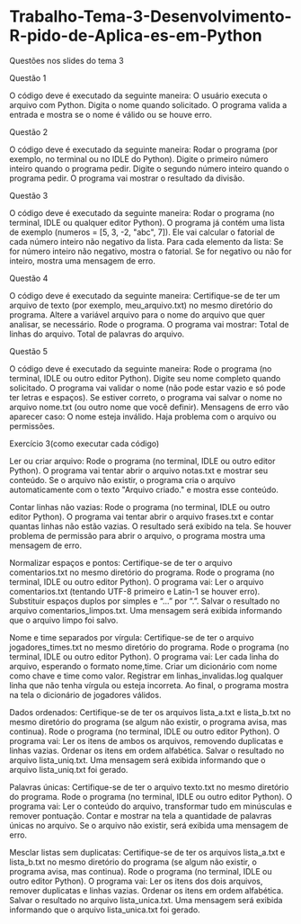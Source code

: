 # Trabalho-Tema-3-Desenvolvimento-R-pido-de-Aplica-es-em-Python
Questões nos slides do tema 3

Questão 1 

O código deve é executado da seguinte maneira:
O usuário executa o arquivo com Python.
Digita o nome quando solicitado.
O programa valida a entrada e mostra se o nome é válido ou se houve erro.

Questão 2

O código deve é executado da seguinte maneira:
Rodar o programa (por exemplo, no terminal ou no IDLE do Python).
Digite o primeiro número inteiro quando o programa pedir.
Digite o segundo número inteiro quando o programa pedir.
O programa vai mostrar o resultado da divisão.

Questão 3

O código deve é executado da seguinte maneira:
Rodar o programa (no terminal, IDLE ou qualquer editor Python).
O programa já contém uma lista de exemplo (numeros = [5, 3, -2, "abc", 7]). Ele vai calcular o fatorial de cada número inteiro não negativo da lista.
Para cada elemento da lista:
Se for número inteiro não negativo, mostra o fatorial.
Se for negativo ou não for inteiro, mostra uma mensagem de erro.

Questão 4

O código deve é executado da seguinte maneira:
Certifique-se de ter um arquivo de texto (por exemplo, meu_arquivo.txt) no mesmo diretório do programa.
Altere a variável arquivo para o nome do arquivo que quer analisar, se necessário.
Rode o programa.
O programa vai mostrar:
Total de linhas do arquivo.
Total de palavras do arquivo.

Questão 5

O código deve é executado da seguinte maneira:
Rode o programa (no terminal, IDLE ou outro editor Python).
Digite seu nome completo quando solicitado.
O programa vai validar o nome (não pode estar vazio e só pode ter letras e espaços).
Se estiver correto, o programa vai salvar o nome no arquivo nome.txt (ou outro nome que você definir).
Mensagens de erro vão aparecer caso:
O nome esteja inválido.
Haja problema com o arquivo ou permissões.


Exercício 3(como executar cada código)

Ler ou criar arquivo:
Rode o programa (no terminal, IDLE ou outro editor Python).
O programa vai tentar abrir o arquivo notas.txt e mostrar seu conteúdo.
Se o arquivo não existir, o programa cria o arquivo automaticamente com o texto "Arquivo criado." e mostra esse conteúdo.

Contar linhas não vazias:
Rode o programa (no terminal, IDLE ou outro editor Python).
O programa vai tentar abrir o arquivo frases.txt e contar quantas linhas não estão vazias.
O resultado será exibido na tela.
Se houver problema de permissão para abrir o arquivo, o programa mostra uma mensagem de erro.

Normalizar espaços e pontos:
Certifique-se de ter o arquivo comentarios.txt no mesmo diretório do programa.
Rode o programa (no terminal, IDLE ou outro editor Python).
O programa vai:
Ler o arquivo comentarios.txt (tentando UTF-8 primeiro e Latin-1 se houver erro).
Substituir espaços duplos por simples e “...” por “.”.
Salvar o resultado no arquivo comentarios_limpos.txt.
Uma mensagem será exibida informando que o arquivo limpo foi salvo.

Nome e time separados por vírgula:
Certifique-se de ter o arquivo jogadores_times.txt no mesmo diretório do programa.
Rode o programa (no terminal, IDLE ou outro editor Python).
O programa vai:
Ler cada linha do arquivo, esperando o formato nome,time.
Criar um dicionário com nome como chave e time como valor.
Registrar em linhas_invalidas.log qualquer linha que não tenha vírgula ou esteja incorreta.
Ao final, o programa mostra na tela o dicionário de jogadores válidos.

Dados ordenados:
Certifique-se de ter os arquivos lista_a.txt e lista_b.txt no mesmo diretório do programa (se algum não existir, o programa avisa, mas continua).
Rode o programa (no terminal, IDLE ou outro editor Python).
O programa vai:
Ler os itens de ambos os arquivos, removendo duplicatas e linhas vazias.
Ordenar os itens em ordem alfabética.
Salvar o resultado no arquivo lista_uniq.txt.
Uma mensagem será exibida informando que o arquivo lista_uniq.txt foi gerado.

Palavras únicas:
Certifique-se de ter o arquivo texto.txt no mesmo diretório do programa.
Rode o programa (no terminal, IDLE ou outro editor Python).
O programa vai:
Ler o conteúdo do arquivo, transformar tudo em minúsculas e remover pontuação.
Contar e mostrar na tela a quantidade de palavras únicas no arquivo.
Se o arquivo não existir, será exibida uma mensagem de erro.

Mesclar listas sem duplicatas:
Certifique-se de ter os arquivos lista_a.txt e lista_b.txt no mesmo diretório do programa (se algum não existir, o programa avisa, mas continua).
Rode o programa (no terminal, IDLE ou outro editor Python).
O programa vai:
Ler os itens dos dois arquivos, remover duplicatas e linhas vazias.
Ordenar os itens em ordem alfabética.
Salvar o resultado no arquivo lista_unica.txt.
Uma mensagem será exibida informando que o arquivo lista_unica.txt foi gerado.

